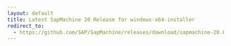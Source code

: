 ```yaml
---
layout: default
title: Latest SapMachine 20 Release for windows-x64-installer
redirect_to:
  - https://github.com/SAP/SapMachine/releases/download/sapmachine-20.0.1/sapmachine-jdk-20.0.1_windows-x64_bin.msi
---
```

